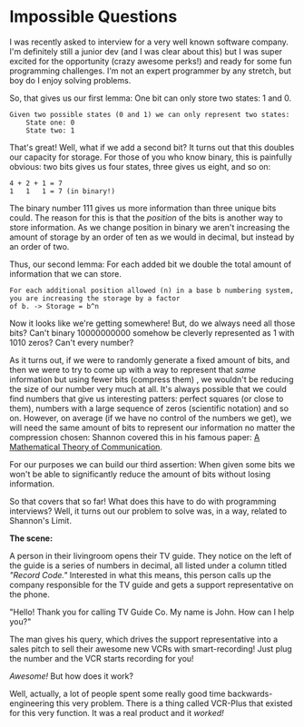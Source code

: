 # Impossible Questions

I was recently asked to interview for a very well known software company. I'm definitely still a junior dev (and I was clear about this)
 but I was super excited for the opportunity (crazy awesome perks!) and ready for some fun programming challenges. 
 I'm not an expert programmer by any stretch, but boy do I enjoy solving problems.
 
  
So, that gives us our first lemma: One bit can only store two states: 1 and 0. 

    Given two possible states (0 and 1) we can only represent two states:
        State one: 0
        State two: 1 

That's great! Well, what if we add a second bit? It turns out that this doubles our capacity for storage. For 
those of you who know binary, this is painfully obvious: two bits gives us four states, three gives us eight, and so on:

    4 + 2 + 1 = 7
    1   1   1 = 7 (in binary!)
    
The binary number 111 gives us more information than three unique bits could. 
The reason for this is that the _position_ of the bits is another way to store information. As we change position in
 binary we aren't increasing the amount of storage by an order of ten as we would in decimal, but instead by an order of two.

Thus, our second lemma: For each added bit we double the total amount of information that we can store. 

    For each additional position allowed (n) in a base b numbering system, you are increasing the storage by a factor
    of b. -> Storage = b^n
    
  
Now it looks like we're getting somewhere! But, do we always need all those bits? Can't binary 10000000000 somehow be cleverly 
 represented as 1 with 1010 zeros? Can't every number?


As it turns out, if we were to randomly generate a fixed amount of bits,
 and then we were to try to come up with a way to represent that _same_ information but using fewer bits (compress them)
 , we wouldn't be 
 reducing the size of our number very much at all. It's always possible that we could find numbers that give us interesting patters:
 perfect squares (or close to them), numbers with a large sequence of zeros (scientific notation) and so on. However,
 on average (if we have no control of the numbers we get), we will need the same amount of bits to represent our 
 information no matter the compression chosen: Shannon covered this in his famous paper: [A Mathematical Theory of Communication](http://cm.bell-labs.com/cm/ms/what/shannonday/shannon1948.pdf). 
  
 For our purposes we can build our third assertion: When given some bits we won't be able to significantly reduce the 
 amount of bits without losing information.
  
  
 So that covers that so far! What does this have to do with programming interviews? Well, it turns out our problem to solve
  was, in a way, related to Shannon's Limit.
   
   
__The scene:__

A person in their livingroom opens their TV guide. They notice on the left of the guide is a series of numbers in decimal,
  all listed under a column titled _"Record Code."_ Interested in what this means, this person calls up the company 
  responsible for the TV guide and gets a support representative on the phone.
  
"Hello! Thank you for calling TV Guide Co. My name is John. How can I help you?"

The man gives his query, which drives the support representative into a sales pitch to sell their awesome new VCRs with 
smart-recording! Just plug the number and the VCR starts recording for you!
 
 _Awesome!_ But how does it work?
 
 Well, actually, a lot of people spent some really good time backwards-engineering this very problem. There is a thing
 called VCR-Plus that existed for this very function. It was a real product and it _worked!_ 
 
